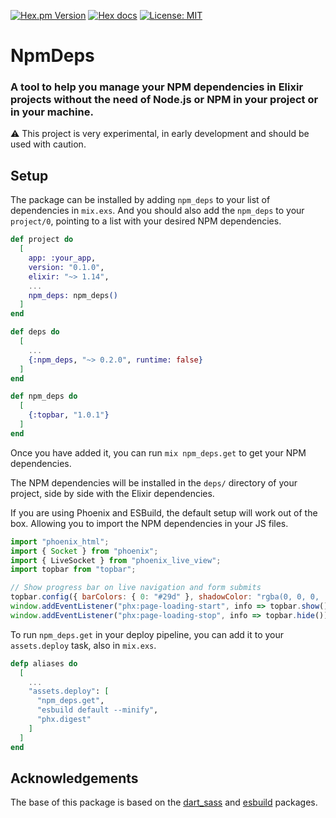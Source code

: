 [![Hex.pm Version](https://img.shields.io/hexpm/v/npm_deps.svg?color=blueviolet)](https://hex.pm/packages/npm_deps)
[![Hex docs](https://img.shields.io/badge/hex.pm-docs-blue.svg?style=flat)](https://hexdocs.pm/npm_deps)
[![License: MIT](https://img.shields.io/badge/License-MIT-green.svg)](./LICENSE)


# NpmDeps

<!-- MDOC !-->

### A tool to help you manage your NPM dependencies in Elixir projects without the need of Node.js or NPM in your project or in your machine.

⚠️ This project is very experimental, in early development and should be used with caution.


## Setup

The package can be installed by adding `npm_deps` to your list of dependencies in `mix.exs`. And you should also add the `npm_deps` to your `project/0`, pointing to a list with your desired NPM dependencies.

```elixir
def project do
  [
    app: :your_app,
    version: "0.1.0",
    elixir: "~> 1.14",
    ...
    npm_deps: npm_deps()
  ]
end

def deps do
  [
    ...
    {:npm_deps, "~> 0.2.0", runtime: false}
  ]
end

def npm_deps do
  [
    {:topbar, "1.0.1"}
  ]
end
```

Once you have added it, you can run `mix npm_deps.get` to get your NPM dependencies.  

The NPM dependencies will be installed in the `deps/` directory of your project, side by side with the Elixir dependencies.  

If you are using Phoenix and ESBuild, the default setup will work out of the box. Allowing you to import the NPM dependencies in your JS files.

```javascript
import "phoenix_html";
import { Socket } from "phoenix";
import { LiveSocket } from "phoenix_live_view";
import topbar from "topbar";

// Show progress bar on live navigation and form submits
topbar.config({ barColors: { 0: "#29d" }, shadowColor: "rgba(0, 0, 0, .3)" });
window.addEventListener("phx:page-loading-start", info => topbar.show());
window.addEventListener("phx:page-loading-stop", info => topbar.hide());
```

To run `npm_deps.get` in your deploy pipeline, you can add it to your `assets.deploy` task, also in `mix.exs`.

```elixir
defp aliases do
  [
    ...
    "assets.deploy": [
      "npm_deps.get",
      "esbuild default --minify",
      "phx.digest"
    ]
  ]
end
```

<!-- MDOC !-->

## Acknowledgements
The base of this package is based on the [dart_sass](https://github.com/CargoSense/dart_sass) and [esbuild](https://github.com/phoenixframework/esbuild) packages.

